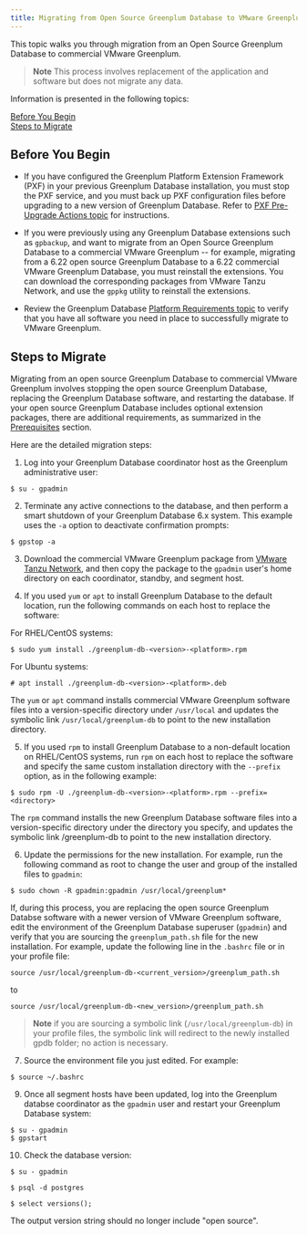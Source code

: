 ```yaml
---
title: Migrating from Open Source Greenplum Database to VMware Greenplum
---
```


This topic walks you through migration from an Open Source Greenplum Database to commercial VMware Greenplum. 

>**Note**
>This process involves replacement of the application and software but does not migrate any data. 

Information is presented in the following topics:

[Before You Begin](#before-you-begin)<br>
[Steps to Migrate](#steps)<br>

## <a id="before-you-begin"></a> Before You Begin

- If you have configured the Greenplum Platform Extension Framework (PXF) in your previous Greenplum Database installation, you must stop the PXF service, and you must back up PXF configuration files before upgrading to a new version of Greenplum Database. Refer to [PXF Pre-Upgrade Actions topic](../pxf/upgrade_pxf_6x.html#pxfpre) for instructions. 

- If you were previously using any Greenplum Database extensions such as `gpbackup`, and want to migrate from an Open Source Greenplum Database to a commercial VMware Greenplum -- for example, migrating from a 6.22 open source Greenplum Database to a 6.22 commercial VMware Greenplum Database, you must reinstall the extensions. You can download the corresponding packages from VMware Tanzu Network, and use the `gppkg` utility to reinstall the extensions. 

- Review the Greenplum Database [Platform Requirements topic](platform-requirements-overview.html) to verify that you have all software you need in place to successfully migrate to VMware Greenplum.

## <a id="steps"></a>Steps to Migrate

Migrating from an open source Greenplum Database to commercial VMware Greenplum involves stopping the open source Greenplum Database, replacing the Greenplum Database software, and restarting the database. If your open source Greenplum Database includes optional extension packages, there are additional requirements, as summarized in the [Prerequisites](#prerequisites) section.

Here are the detailed migration steps:

1. Log into your Greenplum Database coordinator host as the Greenplum administrative user:

```
$ su - gpadmin
```

2. Terminate any active connections to the database, and then perform a smart shutdown of your Greenplum Database 6.x system. This example uses the `-a` option to deactivate confirmation prompts:

```
$ gpstop -a
```

3. Download the commercial VMware Greenplum package from [VMware Tanzu Network](https://network.pivotal.io/), and then copy the package to the `gpadmin` user's home directory on each coordinator, standby, and segment host.

4. If you used `yum` or `apt` to install Greenplum Database to the default location, run the following commands on each host to replace the software:

For RHEL/CentOS systems:

```
$ sudo yum install ./greenplum-db-<version>-<platform>.rpm
```

For Ubuntu systems:

```
# apt install ./greenplum-db-<version>-<platform>.deb
```

The `yum` or `apt` command installs commercial VMware Greenplum software files into a version-specific directory under `/usr/local` and updates the symbolic link `/usr/local/greenplum-db` to point to the new installation directory.

5. If you used `rpm` to install Greenplum Database to a non-default location on RHEL/CentOS systems, run `rpm` on each host to replace the software and specify the same custom installation directory with the `--prefix` option, as in the following example:

```
$ sudo rpm -U ./greenplum-db-<version>-<platform>.rpm --prefix=<directory>
```

The `rpm` command installs the new Greenplum Database software files into a version-specific directory under the directory you specify, and updates the symbolic link <directory>/greenplum-db to point to the new installation directory.

6. Update the permissions for the new installation. For example, run the following command as root to change the user and group of the installed files to `gpadmin`:

```
$ sudo chown -R gpadmin:gpadmin /usr/local/greenplum*
```

If, during this process, you are replacing the open source Greenplum Databse software with a newer version of VMware Greenplum software, edit the environment of the Greenplum Database superuser (`gpadmin`) and verify that you are sourcing the `greenplum_path.sh` file for the new installation. For example, update the following line in the `.bashrc` file or in  your profile file:

`source /usr/local/greenplum-db-<current_version>/greenplum_path.sh`

to

`source /usr/local/greenplum-db-<new_version>/greenplum_path.sh`
	
>**Note**
>if you are sourcing a symbolic link (`/usr/local/greenplum-db`) in your profile files, the symbolic link will redirect to the newly installed gpdb folder; no action is necessary.

7. Source the environment file you just edited. For example:

```
$ source ~/.bashrc
```

9. Once all segment hosts have been updated, log into the Greenplum databse coordinator as the `gpadmin` user and restart your Greenplum Database system:

```
$ su - gpadmin
$ gpstart
```

10. Check the database version: 

```
$ su - gpadmin

$ psql -d postgres

$ select versions(); 
```

The output version string should no longer include "open source".
